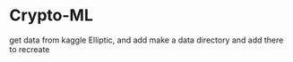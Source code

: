 # Crypto-ML

get data from kaggle Elliptic, and add make a data directory and add there to recreate
